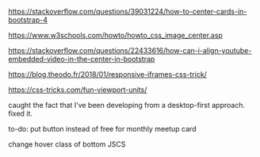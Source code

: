 https://stackoverflow.com/questions/39031224/how-to-center-cards-in-bootstrap-4

https://www.w3schools.com/howto/howto_css_image_center.asp

https://stackoverflow.com/questions/22433616/how-can-i-align-youtube-embedded-video-in-the-center-in-bootstrap

https://blog.theodo.fr/2018/01/responsive-iframes-css-trick/

https://css-tricks.com/fun-viewport-units/

caught the fact that I've been developing from a desktop-first approach. fixed it.

to-do: put button instead of free for monthly meetup card

change hover class of bottom JSCS